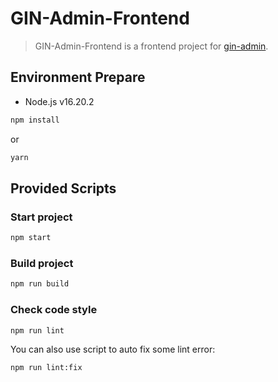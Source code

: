 # GIN-Admin-Frontend

> GIN-Admin-Frontend is a frontend project for [gin-admin](https://github.com/LyricTian/gin-admin).

## Environment Prepare

- Node.js v16.20.2

```bash
npm install
```

or

```bash
yarn
```

## Provided Scripts

### Start project

```bash
npm start
```

### Build project

```bash
npm run build
```

### Check code style

```bash
npm run lint
```

You can also use script to auto fix some lint error:

```bash
npm run lint:fix
```
